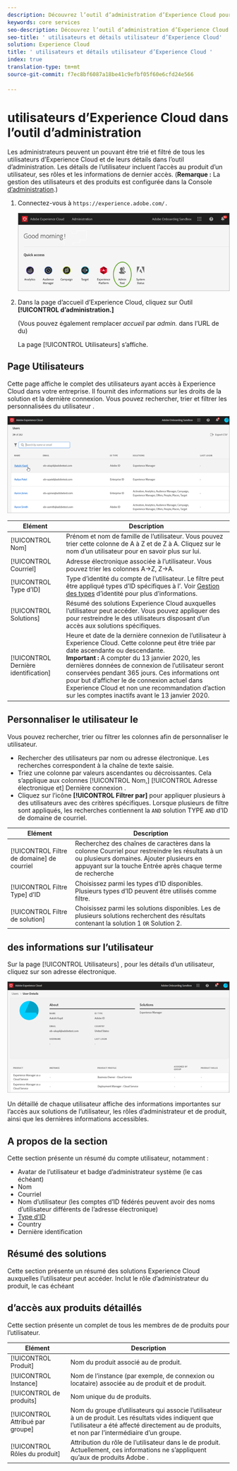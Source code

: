 ```yaml
---
description: Découvrez l’outil d’administration d’Experience Cloud pour  un pouvant être trié et filtré pour tous les utilisateurs d’Experience Cloud.
keywords: core services
seo-description: Découvrez l’outil d’administration d’Experience Cloud pour  un pouvant être trié et filtré pour tous les utilisateurs d’Experience Cloud.
seo-title: ' utilisateurs et détails utilisateur d’Experience Cloud'
solution: Experience Cloud
title: ' utilisateurs et détails utilisateur d’Experience Cloud '
index: true
translation-type: tm+mt
source-git-commit: f7ec8bf6087a18be41c9efbf05f60e6cfd24e566

---
```



#  utilisateurs d’Experience Cloud dans l’outil d’administration

Les administrateurs peuvent  un pouvant être trié et filtré de tous les utilisateurs d’Experience Cloud et de leurs détails dans l’outil d’administration. Les détails de l’utilisateur incluent l’accès au produit d’un utilisateur, ses rôles et les informations de dernier accès. (**Remarque :** La gestion des utilisateurs et des produits est configurée dans la Console [d’administration](admin-getting-started.md).)

1. Connectez-vous à `https://experience.adobe.com/.`

   ![](assets/admin-tool.png)

1. Dans la page d’accueil d’Experience Cloud, cliquez sur Outil **[!UICONTROL d’administration.]**

   (Vous pouvez également remplacer _accueil_ par _admin._ dans l’URL de  du)

   La page [!UICONTROL Utilisateurs] s’affiche.

## Page Utilisateurs

Cette page affiche le  complet des utilisateurs ayant accès à Experience Cloud dans votre entreprise. Il fournit des informations sur les droits de la solution et la dernière connexion. Vous pouvez rechercher, trier et filtrer les  personnalisées du utilisateur .

![](assets/admin-tool-users.png)

| Elément | Description |
|---|---|
| [!UICONTROL Nom] | Prénom et nom de famille de l’utilisateur. Vous pouvez trier cette colonne de A à Z et de Z à A.  Cliquez sur le nom d’un utilisateur pour en savoir plus sur lui. |
| [!UICONTROL Courriel] | Adresse électronique associée à l’utilisateur. Vous pouvez trier les colonnes A->Z, Z->A. |
| [!UICONTROL Type d’ID] | Type d’identité du compte de l’utilisateur. Le filtre peut être appliqué  types d’ID spécifiques à l’. Voir [Gestion des types](https://helpx.adobe.com/enterprise/using/identity.html) d’identité pour plus d’informations. |
| [!UICONTROL Solutions] | Résumé des solutions Experience Cloud auxquelles l’utilisateur peut accéder. Vous pouvez appliquer des  pour restreindre le des utilisateurs disposant d’un accès aux solutions spécifiques. |
| [!UICONTROL Dernière identification] | Heure et date de la dernière connexion de l’utilisateur à Experience Cloud. Cette colonne peut être triée par date ascendante ou descendante. <br> **Important :** A compter du 13 janvier 2020, les dernières données de connexion de l’utilisateur seront conservées pendant 365 jours. Ces informations ont pour but d’afficher le  de connexion actuel  dans Experience Cloud et non une recommandation d’action sur les comptes inactifs avant le 13 janvier 2020. |

## Personnaliser le utilisateur  le 

Vous pouvez rechercher, trier ou filtrer les colonnes afin de personnaliser le utilisateur.

* Rechercher des utilisateurs par nom ou adresse électronique. Les recherches correspondent à la chaîne de texte saisie.
* Triez une colonne par valeurs ascendantes ou décroissantes. Cela s’applique aux colonnes [!UICONTROL Nom,] [!UICONTROL Adresse électronique et] Dernière connexion  .
* Cliquez sur l’icône **[!UICONTROL Filtrer par]** pour appliquer plusieurs  à des utilisateurs  avec des critères spécifiques. Lorsque plusieurs de filtre sont appliqués, les recherches contiennent la `AND` solution TYPE `AND` d’ID de domaine de courriel.

| Elément | Description |
|---------|----------|
| [!UICONTROL Filtre de domaine] de courriel | Recherchez des chaînes de caractères dans la colonne Courriel pour restreindre les résultats à un ou plusieurs domaines. Ajouter plusieurs  en appuyant sur la touche Entrée après chaque terme de recherche |
| [!UICONTROL Filtre Type] d’ID | Choisissez parmi les types d’ID disponibles. Plusieurs types d’ID peuvent être utilisés comme filtre. |
| [!UICONTROL Filtre de solution] | Choisissez parmi les solutions disponibles. Les de plusieurs solutions  recherchent des résultats contenant la solution 1 `OR` Solution 2. |

##  des informations sur l’utilisateur

Sur la page [!UICONTROL Utilisateurs] , pour  les détails d’un utilisateur, cliquez sur son adresse électronique.

![](assets/admin-tool-user-details.png)

Un détaillé de chaque utilisateur affiche des informations importantes sur l’accès aux solutions de l’utilisateur, les rôles d’administrateur et de produit, ainsi que les dernières informations accessibles.

## A propos de la section

Cette section présente un résumé du compte utilisateur, notamment :

* Avatar de l’utilisateur et badge d’administrateur système (le cas échéant)
* Nom
* Courriel
* Nom d’utilisateur (les comptes d’ID fédérés peuvent avoir des noms d’utilisateur différents de l’adresse électronique)
* [Type d’ID](https://helpx.adobe.com/enterprise/using/identity.html)
* Country
* Dernière identification

## Résumé des solutions

Cette section présente un résumé des solutions Experience Cloud auxquelles l’utilisateur peut accéder. Inclut le rôle d’administrateur du produit, le cas échéant

##  d’accès aux produits détaillés

Cette section présente un  complet de tous les membres de de produits pour l’utilisateur.

| Elément | Description |
|---------|----------|
| [!UICONTROL Produit] | Nom du produit associé au  de produit. |
| [!UICONTROL Instance] | Nom de l’instance (par exemple, de connexion ou locataire) associée au de produit et de produit. |
| [!UICONTROL de produits] | Nom unique du de produits. |
| [!UICONTROL Attribué par groupe] | Nom du groupe d’utilisateurs qui associe l’utilisateur à un  de produit. Les résultats vides indiquent que l’utilisateur a été affecté directement au de produits, et non par l’intermédiaire d’un groupe. |
| [!UICONTROL Rôles du produit] | Attribution du rôle de l’utilisateur dans le  de produit. Actuellement, ces informations ne s’appliquent qu’aux de produits Adobe  . |
